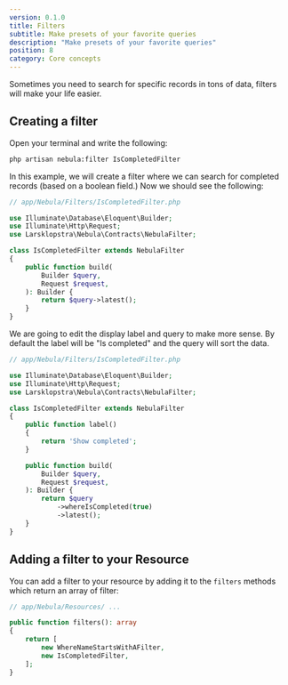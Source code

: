 ```yaml
---
version: 0.1.0
title: Filters
subtitle: Make presets of your favorite queries
description: "Make presets of your favorite queries"
position: 8
category: Core concepts
---
```


Sometimes you need to search for specific records in tons of data, filters will make your life easier.

## Creating a filter

Open your terminal and write the following:

```bash
php artisan nebula:filter IsCompletedFilter
```

In this example, we will create a filter where we can search for completed records (based on a boolean field.) Now we should see the following:

```php
// app/Nebula/Filters/IsCompletedFilter.php

use Illuminate\Database\Eloquent\Builder;
use Illuminate\Http\Request;
use Larsklopstra\Nebula\Contracts\NebulaFilter;

class IsCompletedFilter extends NebulaFilter
{
    public function build(
        Builder $query,
        Request $request,
    ): Builder {
        return $query->latest();
    }
}
```

We are going to edit the display label and query to make more sense. By default the label will be "Is completed" and the query will sort the data.

```php
// app/Nebula/Filters/IsCompletedFilter.php

use Illuminate\Database\Eloquent\Builder;
use Illuminate\Http\Request;
use Larsklopstra\Nebula\Contracts\NebulaFilter;

class IsCompletedFilter extends NebulaFilter
{
    public function label()
    {
        return 'Show completed';
    }

    public function build(
        Builder $query,
        Request $request,
    ): Builder {
        return $query
            ->whereIsCompleted(true)
            ->latest();
    }
}
```

## Adding a filter to your Resource

You can add a filter to your resource by adding it to the `filters` methods which return an array of filter:

```php
// app/Nebula/Resources/ ...

public function filters(): array
{
    return [
        new WhereNameStartsWithAFilter,
        new IsCompletedFilter,
    ];
}
```
